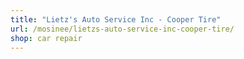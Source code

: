 ```yaml
---
title: "Lietz's Auto Service Inc - Cooper Tire"
url: /mosinee/lietzs-auto-service-inc-cooper-tire/
shop: car repair
---
```

